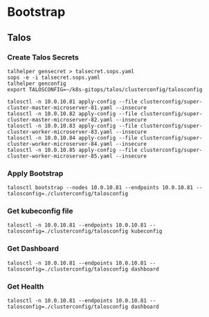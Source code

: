 # Bootstrap

## Talos

### Create Talos Secrets

```
talhelper gensecret > talsecret.sops.yaml
sops -e -i talsecret.sops.yaml
talhelper genconfig
export TALOSCONFIG=~/k8s-gitops/talos/clusterconfig/talosconfig
```

```
talosctl -n 10.0.10.81 apply-config --file clusterconfig/super-cluster-master-microserver-81.yaml --insecure
talosctl -n 10.0.10.82 apply-config --file clusterconfig/super-cluster-master-microserver-82.yaml --insecure
talosctl -n 10.0.10.83 apply-config --file clusterconfig/super-cluster-worker-microserver-83.yaml --insecure
talosctl -n 10.0.10.84 apply-config --file clusterconfig/super-cluster-worker-microserver-84.yaml --insecure
talosctl -n 10.0.10.85 apply-config --file clusterconfig/super-cluster-worker-microserver-85.yaml --insecure
```

### Apply Bootstrap
```
talosctl bootstrap --nodes 10.0.10.81 --endpoints 10.0.10.81 --talosconfig=./clusterconfig/talosconfig
```

### Get kubeconfig file
```
talosctl -n 10.0.10.81 --endpoints 10.0.10.81 --talosconfig=./clusterconfig/talosconfig kubeconfig
```

### Get Dashboard
`talosctl -n 10.0.10.81 --endpoints 10.0.10.81 --talosconfig=./clusterconfig/talosconfig dashboard`

### Get Health 
`talosctl -n 10.0.10.81 --endpoints 10.0.10.81 --talosconfig=./clusterconfig/talosconfig dashboard`
